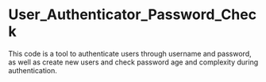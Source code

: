 # User_Authenticator_Password_Check

This code is a tool to authenticate users through username and password, as well as create new users and check password age and complexity during authentication.
